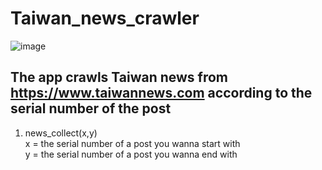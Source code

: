 # Taiwan_news_crawler
![image](https://www.taiwannews.com.tw/images/websiteSetting/5a3bf6401f8a8.png)
## The app crawls Taiwan news from https://www.taiwannews.com according to the serial number of the post

1. news_collect(x,y)  
x = the serial number of a post you wanna start with  
y = the serial number of a post you wanna end with 
